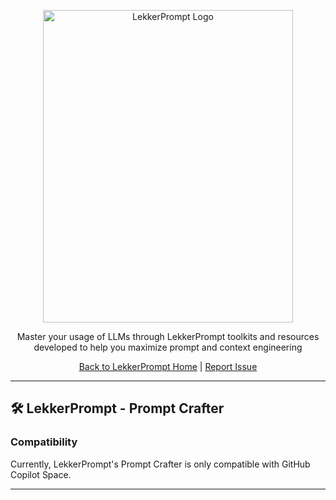<p align="center">
  <img src="https://sammyhamwi.ai/images/logo-placeholder.png" alt="LekkerPrompt Logo" width="400" height="500">
</p>

<p align="center">
  Master your usage of LLMs through LekkerPrompt toolkits and resources developed to help you maximize prompt and context engineering
</p>

<div align="center">
  <a href="https://github.com/sammyhamwi/LekkerPrompt">Back to LekkerPrompt Home</a> | <a href="https://github.com/sammyhamwi/LekkerPrompt/issues">Report Issue</a>
</div>

---

## 🛠 LekkerPrompt - Prompt Crafter

### Compatibility

Currently, LekkerPrompt's Prompt Crafter is only compatible with GitHub Copilot Space.

---